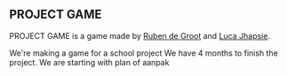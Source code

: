 ## PROJECT GAME

PROJECT GAME is a game made by [Ruben de Groot](https://github.com/47b3n) and [Luca Jhapsie](https://github.com/lucajhapsie).

We're making a game for a school project We have 4 months to finish the project. We are starting with plan of aanpak

